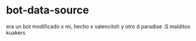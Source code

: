 # bot-data-source

era un bot modificado x mi, hecho x valencitoh y otro d paradise :S malditos kuakers
